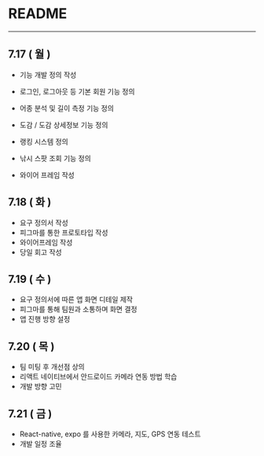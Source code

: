 # README

---

## 7.17 ( 월 )

- 기능 개발 정의 작성

- 로그인, 로그아웃 등 기본 회원 기능 정의
- 어종 분석 및 길이 측정 기능 정의
- 도감 / 도감 상세정보 기능 정의
- 랭킹 시스템 정의
- 낚시 스팟 조회 기능 정의
- 와이어 프레임 작성

## 7.18 ( 화 )

- 요구 정의서 작성
- 피그마를 통한 프로토타입 작성
- 와이어프레임 작성
- 당일 회고 작성

## 7.19 ( 수 )

- 요구 정의서에 따른 앱 화면 디테일 제작
- 피그마를 통해 팀원과 소통하며 화면 결정
- 앱 진행 방향 설정

## 7.20 ( 목 )

- 팀 미팅 후 개선점 상의
- 리액트 네이티브에서 안드로이드 카메라 연동 방법 학습
- 개발 방향 고민

## 7.21 ( 금 )
- React-native, expo 를 사용한 카메라, 지도, GPS 연동 테스트
- 개발 일정 조율
